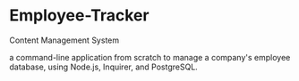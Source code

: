 # Employee-Tracker
Content Management System

a command-line application from scratch to manage a company's employee database, using Node.js, Inquirer, and PostgreSQL.
